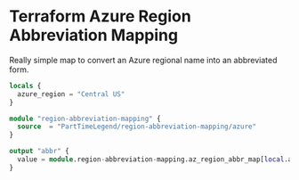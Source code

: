 # Terraform Azure Region Abbreviation Mapping

Really simple map to convert an Azure regional name into an abbreviated form.

```terraform
locals {
  azure_region = "Central US"
}

module "region-abbreviation-mapping" {
  source  = "PartTimeLegend/region-abbreviation-mapping/azure"
}

output "abbr" {
  value = module.region-abbreviation-mapping.az_region_abbr_map[local.azure_region]
}
```
